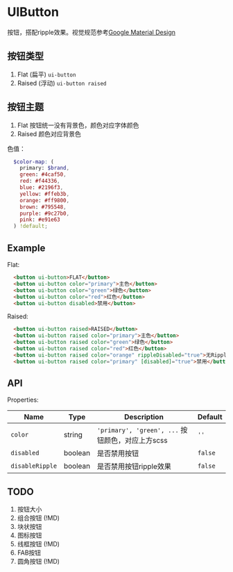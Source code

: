 # UIButton
按钮，搭配ripple效果。视觉规范参考[Google Material Design](https://material.google.com/components/buttons.html)

## 按钮类型
1. Flat (扁平) `ui-button`
2. Raised (浮动) `ui-button raised`

## 按钮主题
1. Flat 按钮统一没有背景色，颜色对应字体颜色
2. Raised 颜色对应背景色

色值：
```scss
  $color-map: (
    primary: $brand,
    green: #4caf50,
    red: #f44336,
    blue: #2196f3,
    yellow: #ffeb3b,
    orange: #ff9800,
    brown: #795548,
    purple: #9c27b0,
    pink: #e91e63
  ) !default;
```

## Example
Flat:
```html
  <button ui-button>FLAT</button>
  <button ui-button color="primary">主色</button>
  <button ui-button color="green">绿色</button>
  <button ui-button color="red">红色</button>
  <button ui-button disabled>禁用</button>
```

Raised:
```html
  <button ui-button raised>RAISED</button>
  <button ui-button raised color="primary">主色</button>
  <button ui-button raised color="green">绿色</button>
  <button ui-button raised color="red">红色</button>
  <button ui-button raised color="orange" rippleDisabled="true">无Ripple</button>
  <button ui-button raised color="primary" [disabled]="true">禁用</button>
```

## API
Properties:

| Name | Type | Description | Default |
| --- | --- | --- | --- |
| `color` | string | `'primary', 'green', ...` 按钮颜色，对应上方scss | `''` |
| `disabled` | boolean | 是否禁用按钮 | `false` |
| `disableRipple` | boolean | 是否禁用按钮ripple效果 | `false` |

## TODO
1. 按钮大小
2. 组合按钮 (!MD)
3. 块状按钮 
4. 图标按钮
5. 线框按钮 (!MD)
6. FAB按钮
7. 圆角按钮 (!MD)
